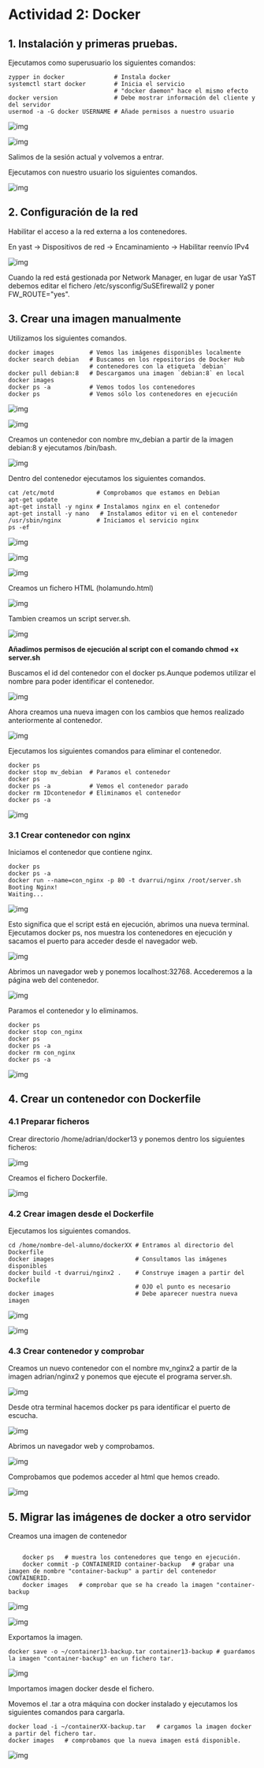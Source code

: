 # Actividad 2: Docker

## 1. Instalación y primeras pruebas.

Ejecutamos como superusuario los siguientes comandos:

~~~
zypper in docker              # Instala docker
systemctl start docker        # Inicia el servicio
                              # "docker daemon" hace el mismo efecto
docker version                # Debe mostrar información del cliente y del servidor
usermod -a -G docker USERNAME # Añade permisos a nuestro usuario
~~~

![img](./img/captura1.png)

![img](./img/captura2.png)

Salimos de la sesión actual y volvemos a entrar.

Ejecutamos con nuestro usuario los siguientes comandos.

![img](./img/captura3.png)

## 2. Configuración de la red

Habilitar el acceso a la red externa a los contenedores.

En yast -> Dispositivos de red -> Encaminamiento -> Habilitar reenvío IPv4

![img](./img/captura4.png)

Cuando la red está gestionada por Network Manager, en lugar de usar YaST debemos editar el fichero /etc/sysconfig/SuSEfirewall2 y poner FW_ROUTE="yes".

## 3. Crear una imagen manualmente

Utilizamos los siguientes comandos.

~~~
docker images          # Vemos las imágenes disponibles localmente
docker search debian   # Buscamos en los repositorios de Docker Hub
                       # contenedores con la etiqueta `debian`
docker pull debian:8   # Descargamos una imagen `debian:8` en local
docker images
docker ps -a           # Vemos todos los contenedores
docker ps              # Vemos sólo los contenedores en ejecución
~~~
![img](./img/captura5.png)

![img](./img/captura6.png)

Creamos un contenedor con nombre mv_debian a partir de la imagen debian:8 y ejecutamos /bin/bash.

![img](./img/captura7.png)

Dentro del contenedor ejecutamos los siguientes comandos.

~~~
cat /etc/motd            # Comprobamos que estamos en Debian
apt-get update
apt-get install -y nginx # Instalamos nginx en el contenedor
apt-get install -y nano   # Instalamos editor vi en el contenedor
/usr/sbin/nginx          # Iniciamos el servicio nginx
ps -ef
~~~

![img](./img/captura9.png)

![img](./img/captura10.png)

![img](./img/captura11.png)


Creamos un fichero HTML (holamundo.html)

![img](./img/captura12.png)

Tambien creamos un script server.sh.

![img](./img/captura13.png)

**Añadimos permisos de ejecución al script con el comando chmod +x server.sh**

Buscamos el id del contenedor con el docker ps.Aunque podemos utilizar el nombre para poder identificar el contenedor.

![img](./img/captura14.png)

Ahora creamos una nueva imagen con los cambios que hemos realizado anteriormente al contenedor.

![img](./img/captura15.png)

Ejecutamos los siguientes comandos para eliminar el contenedor.

~~~
docker ps
docker stop mv_debian  # Paramos el contenedor
docker ps
docker ps -a           # Vemos el contenedor parado
docker rm IDcontenedor # Eliminamos el contenedor
docker ps -a
~~~
![img](./img/captura16.png)

### 3.1 Crear contenedor con nginx

Iniciamos el contenedor que contiene nginx.

~~~
docker ps
docker ps -a
docker run --name=con_nginx -p 80 -t dvarrui/nginx /root/server.sh
Booting Nginx!
Waiting...
~~~

![img](./img/captura17.png)

Esto significa que el script está en ejecución, abrimos una nueva terminal.
Ejecutamos docker ps, nos muestra los contenedores en ejecución y sacamos el puerto para acceder desde el navegador web.

![img](./img/captura18.png)

Abrimos un navegador web y ponemos localhost:32768. Accederemos a la página web del contenedor.

![img](./img/captura19.png)

Paramos el contenedor y lo eliminamos.

~~~
docker ps
docker stop con_nginx
docker ps
docker ps -a
docker rm con_nginx
docker ps -a
~~~

![img](./img/captura20.png)

## 4. Crear un contenedor con Dockerfile

### 4.1 Preparar ficheros

Crear directorio /home/adrian/docker13 y ponemos dentro los siguientes ficheros:

![img](./img/captura27.png)

Creamos el fichero Dockerfile.

![img](./img/captura23.png)

### 4.2 Crear imagen desde el Dockerfile

Ejecutamos los siguientes comandos.

~~~
cd /home/nombre-del-alumno/dockerXX # Entramos al directorio del Dockerfile
docker images                       # Consultamos las imágenes disponibles
docker build -t dvarrui/nginx2 .    # Construye imagen a partir del Dockefile
                                    # OJO el punto es necesario
docker images                       # Debe aparecer nuestra nueva imagen
~~~
![img](./img/captura28.png)

![img](./img/captura29.png)

### 4.3 Crear contenedor y comprobar

Creamos un nuevo contenedor con el nombre mv_nginx2 a partir de la imagen adrian/nginx2 y ponemos que ejecute el programa server.sh.

![img](./img/captura30.png)

Desde otra terminal hacemos docker ps para identificar el puerto de escucha.

![img](./img/captura31.png)

Abrimos un navegador web y comprobamos.

![img](./img/captura32.png)

Comprobamos que podemos acceder al html que hemos creado.

![img](./img/captura33.png)

## 5. Migrar las imágenes de docker a otro servidor

Creamos una imagen de contenedor

~~~

    docker ps   # muestra los contenedores que tengo en ejecución.
    docker commit -p CONTAINERID container-backup   # grabar una imagen de nombre "container-backup" a partir del contenedor CONTAINERID.
    docker images   # comprobar que se ha creado la imagen "container-backup
~~~

![img](./img/captura34.png)

![img](./img/captura35.png)

Exportamos la imagen.

~~~
docker save -o ~/container13-backup.tar container13-backup # guardamos la imagen "container-backup" en un fichero tar.
~~~
![img](./img/cdaptura35.png)

Importamos imagen docker desde el fichero.

Movemos el .tar a otra máquina con docker instalado y ejecutamos los siguientes comandos para cargarla.

~~~
docker load -i ~/containerXX-backup.tar   # cargamos la imagen docker a partir del fichero tar.
docker images   # comprobamos que la nueva imagen está disponible.
~~~

![img](./img/captura38.png)
